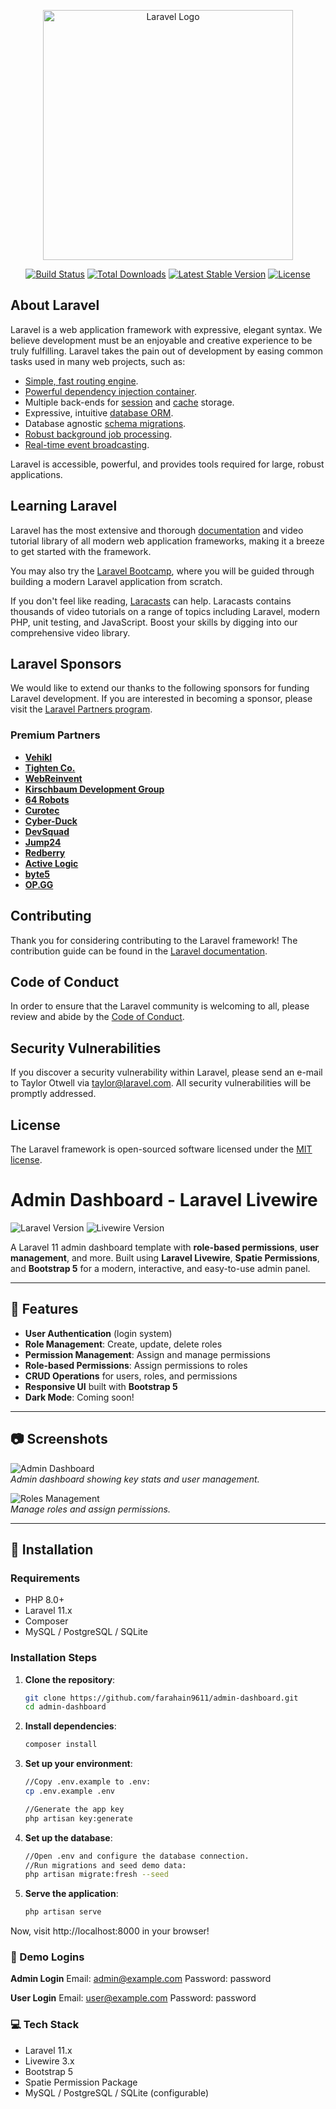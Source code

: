 <p align="center"><a href="https://laravel.com" target="_blank"><img src="https://raw.githubusercontent.com/laravel/art/master/logo-lockup/5%20SVG/2%20CMYK/1%20Full%20Color/laravel-logolockup-cmyk-red.svg" width="400" alt="Laravel Logo"></a></p>

<p align="center">
<a href="https://github.com/laravel/framework/actions"><img src="https://github.com/laravel/framework/workflows/tests/badge.svg" alt="Build Status"></a>
<a href="https://packagist.org/packages/laravel/framework"><img src="https://img.shields.io/packagist/dt/laravel/framework" alt="Total Downloads"></a>
<a href="https://packagist.org/packages/laravel/framework"><img src="https://img.shields.io/packagist/v/laravel/framework" alt="Latest Stable Version"></a>
<a href="https://packagist.org/packages/laravel/framework"><img src="https://img.shields.io/packagist/l/laravel/framework" alt="License"></a>
</p>

## About Laravel

Laravel is a web application framework with expressive, elegant syntax. We believe development must be an enjoyable and creative experience to be truly fulfilling. Laravel takes the pain out of development by easing common tasks used in many web projects, such as:

- [Simple, fast routing engine](https://laravel.com/docs/routing).
- [Powerful dependency injection container](https://laravel.com/docs/container).
- Multiple back-ends for [session](https://laravel.com/docs/session) and [cache](https://laravel.com/docs/cache) storage.
- Expressive, intuitive [database ORM](https://laravel.com/docs/eloquent).
- Database agnostic [schema migrations](https://laravel.com/docs/migrations).
- [Robust background job processing](https://laravel.com/docs/queues).
- [Real-time event broadcasting](https://laravel.com/docs/broadcasting).

Laravel is accessible, powerful, and provides tools required for large, robust applications.

## Learning Laravel

Laravel has the most extensive and thorough [documentation](https://laravel.com/docs) and video tutorial library of all modern web application frameworks, making it a breeze to get started with the framework.

You may also try the [Laravel Bootcamp](https://bootcamp.laravel.com), where you will be guided through building a modern Laravel application from scratch.

If you don't feel like reading, [Laracasts](https://laracasts.com) can help. Laracasts contains thousands of video tutorials on a range of topics including Laravel, modern PHP, unit testing, and JavaScript. Boost your skills by digging into our comprehensive video library.

## Laravel Sponsors

We would like to extend our thanks to the following sponsors for funding Laravel development. If you are interested in becoming a sponsor, please visit the [Laravel Partners program](https://partners.laravel.com).

### Premium Partners

- **[Vehikl](https://vehikl.com/)**
- **[Tighten Co.](https://tighten.co)**
- **[WebReinvent](https://webreinvent.com/)**
- **[Kirschbaum Development Group](https://kirschbaumdevelopment.com)**
- **[64 Robots](https://64robots.com)**
- **[Curotec](https://www.curotec.com/services/technologies/laravel/)**
- **[Cyber-Duck](https://cyber-duck.co.uk)**
- **[DevSquad](https://devsquad.com/hire-laravel-developers)**
- **[Jump24](https://jump24.co.uk)**
- **[Redberry](https://redberry.international/laravel/)**
- **[Active Logic](https://activelogic.com)**
- **[byte5](https://byte5.de)**
- **[OP.GG](https://op.gg)**

## Contributing

Thank you for considering contributing to the Laravel framework! The contribution guide can be found in the [Laravel documentation](https://laravel.com/docs/contributions).

## Code of Conduct

In order to ensure that the Laravel community is welcoming to all, please review and abide by the [Code of Conduct](https://laravel.com/docs/contributions#code-of-conduct).

## Security Vulnerabilities

If you discover a security vulnerability within Laravel, please send an e-mail to Taylor Otwell via [taylor@laravel.com](mailto:taylor@laravel.com). All security vulnerabilities will be promptly addressed.

## License

The Laravel framework is open-sourced software licensed under the [MIT license](https://opensource.org/licenses/MIT).

# Admin Dashboard - Laravel Livewire

![Laravel Version](https://img.shields.io/badge/Laravel-11.x-orange)
![Livewire Version](https://img.shields.io/badge/Livewire-3.x-brightgreen)

A Laravel 11 admin dashboard template with **role-based permissions**, **user management**, and more. Built using **Laravel Livewire**, **Spatie Permissions**, and **Bootstrap 5** for a modern, interactive, and easy-to-use admin panel.

---

## 🌟 Features

- **User Authentication** (login system)
- **Role Management**: Create, update, delete roles
- **Permission Management**: Assign and manage permissions
- **Role-based Permissions**: Assign permissions to roles
- **CRUD Operations** for users, roles, and permissions
- **Responsive UI** built with **Bootstrap 5**
- **Dark Mode**: Coming soon!

---

## 📷 Screenshots

![Admin Dashboard](https://example.com/screenshot-1.png)  
*Admin dashboard showing key stats and user management.*

![Roles Management](https://example.com/screenshot-2.png)  
*Manage roles and assign permissions.*

---

## 🔧 Installation

### Requirements

- PHP 8.0+
- Laravel 11.x
- Composer
- MySQL / PostgreSQL / SQLite

### Installation Steps

1. **Clone the repository**:

   ```bash
   git clone https://github.com/farahain9611/admin-dashboard.git
   cd admin-dashboard

2. **Install dependencies**:

   ```bash
   composer install
   
3. **Set up your environment**:

   ```bash
   //Copy .env.example to .env:
   cp .env.example .env

   //Generate the app key
   php artisan key:generate

4. **Set up the database**:

   ```bash
   //Open .env and configure the database connection.
   //Run migrations and seed demo data:
   php artisan migrate:fresh --seed
   
5. **Serve the application**:

   ```bash
   php artisan serve

Now, visit http://localhost:8000 in your browser!

### 👤 Demo Logins

**Admin Login**
Email: admin@example.com
Password: password

**User Login**
Email: user@example.com
Password: password

### 💻 Tech Stack

- Laravel 11.x
- Livewire 3.x
- Bootstrap 5
- Spatie Permission Package
- MySQL / PostgreSQL / SQLite (configurable)